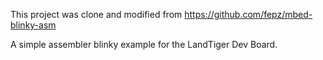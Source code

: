 This project was clone and modified from https://github.com/fepz/mbed-blinky-asm

A simple assembler blinky example for the LandTiger Dev Board.

